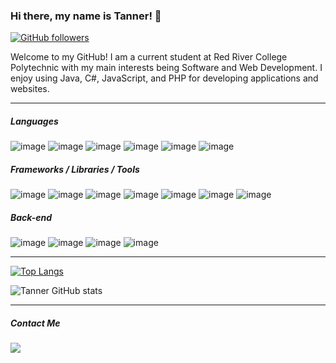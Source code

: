 ### Hi there, my name is Tanner! 👋
[![GitHub followers](https://img.shields.io/github/followers/tbouteiller.svg?style=social&label=Follow&maxAge=2592000)](https://github.com/tbouteiller?tab=followers)

Welcome to my GitHub! I am a current student at Red River College Polytechnic with my main interests being Software and Web Development. I enjoy using Java, C#, JavaScript, and PHP for developing applications and websites.

***
##### Languages
![image](https://img.shields.io/badge/C%23-239120?style=for-the-badge&logo=c-sharp&logoColor=white)
![image](https://img.shields.io/badge/JavaScript-323330?style=for-the-badge&logo=javascript&logoColor=F7DF1E)
![image](https://img.shields.io/badge/PHP-777BB4?style=for-the-badge&logo=php&logoColor=white)
![image](	https://img.shields.io/badge/Java-ED8B00?style=for-the-badge&logo=java&logoColor=white)
![image](https://img.shields.io/badge/HTML5-E34F26?style=for-the-badge&logo=html5&logoColor=white)
![image](https://img.shields.io/badge/CSS3-1572B6?style=for-the-badge&logo=css3&logoColor=white)

##### Frameworks / Libraries / Tools
![image](https://img.shields.io/badge/React-20232A?style=for-the-badge&logo=react&logoColor=61DAFB)
![image](https://img.shields.io/badge/.NET-512BD4?style=for-the-badge&logo=dotnet&logoColor=white)
![image](https://img.shields.io/badge/Sass-CC6699?style=for-the-badge&logo=sass&logoColor=white)
![image](https://img.shields.io/badge/Bootstrap-563D7C?style=for-the-badge&logo=bootstrap&logoColor=white)
![image](https://img.shields.io/badge/Tailwind_CSS-38B2AC?style=for-the-badge&logo=tailwind-css&logoColor=white)
![image](https://img.shields.io/badge/Git-F05032?style=for-the-badge&logo=git&logoColor=white)
![image](https://img.shields.io/badge/Node.js-339933?style=for-the-badge&logo=nodedotjs&logoColor=white)


##### Back-end
![image](https://img.shields.io/badge/firebase-ffca28?style=for-the-badge&logo=firebase&logoColor=black)
![image](https://img.shields.io/badge/MySQL-00000F?style=for-the-badge&logo=mysql&logoColor=white)
![image](https://img.shields.io/badge/Microsoft%20SQL%20Server-CC2927?style=for-the-badge&logo=microsoft%20sql%20server&logoColor=white)
![image](https://img.shields.io/badge/MongoDB-4EA94B?style=for-the-badge&logo=mongodb&logoColor=white)

***
[![Top Langs](https://github-readme-stats.vercel.app/api/top-langs/?username=tbouteiller&langs_count=8&theme=tokyonight)](https://github.com/tbouteiller/github-readme-stats)

![Tanner GitHub stats](https://github-readme-stats.vercel.app/api?username=tbouteiller&show_icons=true&theme=tokyonight)

***
##### Contact Me
<a href="mailto:tannerbouteiller@gmail.com"><img src="https://img.shields.io/badge/gmail-%23D14836.svg?&style=for-the-badge&logo=gmail&logoColor=white" /></a>&nbsp;&nbsp;&nbsp;&nbsp;

